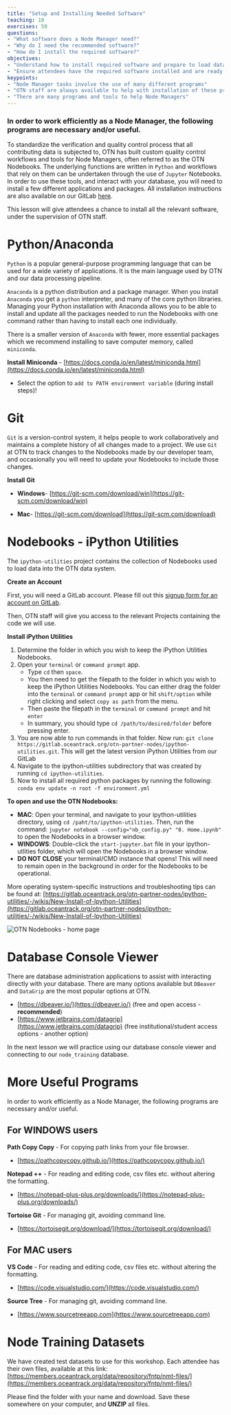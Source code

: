 ```yaml
---
title: "Setup and Installing Needed Software"
teaching: 10
exercises: 50
questions:
- "What software does a Node Manager need?"
- "Why do I need the recommended software?"
- "How do I install the required software?"
objectives:
- "Understand how to install required software and prepare to load data"
- "Ensure attendees have the required software installed and are ready to use it"
keypoints:
- "Node Manager tasks involve the use of many different programs"
- "OTN staff are always available to help with installation of these programs or any issues"
- "There are many programs and tools to help Node Managers"
---
```


### In order to work efficiently as a Node Manager, the following programs are necessary and/or useful.

To standardize the verification and quality control process that all contributing data is subjected to, OTN has built custom quality control workflows and tools for Node Managers, often referred to as the OTN Nodebooks. The underlying functions are written in `Python` and workflows that rely on them can be undertaken through the use of `Jupyter` Notebooks. In order to use these tools, and interact with your database, you will need to install a few different applications and packages. All installation instructions are also available on our GitLab [here](https://gitlab.oceantrack.org/otn-partner-nodes/ipython-utilities/-/wikis/home). 

This lesson will give attendees a chance to install all the relevant software, under the supervision of OTN staff.

# Python/Anaconda

`Python` is a popular general-purpose programming language that can be used for a wide variety of applications. It is the main language used by OTN and our data processing pipeline.

`Anaconda` is a python distribution and a package manager. When you install `Anaconda` you get a `python` interpreter, and many of the core python libraries. Managing your Python installation with Anaconda allows you to be able to install and update all the packages needed to run the Nodebooks with one command rather than having to install each one individually. 

There is a smaller version of `Anaconda` with fewer, more essential packages which we recommend installing to save computer memory, called `miniconda`.

 **Install Miniconda** - [https://docs.conda.io/en/latest/miniconda.html](https://docs.conda.io/en/latest/miniconda.html)
  - Select the option to `add to PATH environment variable` (during install steps)!


# Git

`Git` is a version-control system, it helps people to work collaboratively and maintains a complete history of all changes made to a project. We use `Git` at OTN to track changes to the Nodebooks made by our developer team, and occasionally you will need to update your Nodebooks to include those changes.

**Install Git** 

- **Windows**- [https://git-scm.com/download/win](https://git-scm.com/download/win)

- **Mac**- [https://git-scm.com/download](https://git-scm.com/download)


# Nodebooks - iPython Utilities 
The `ipython-utilities` project contains the collection of Nodebooks used to load data into the OTN data system.

**Create an Account**

First, you will need a GitLab account. Please fill out this [signup form for an account on GitLab](https://gitlab.oceantrack.org/users/sign_up).

Then, OTN staff will give you access to the relevant Projects containing the code we will use.

**Install iPython Utilities** 

1. Determine the folder in which you wish to keep the iPython Utilities Nodebooks.
1. Open your `terminal` or `command prompt` app. 
   * Type `cd` then `space`. 
   * You then need to get the filepath to the folder in which you wish to keep the iPython Utilities Nodebooks. You can either drag the folder into the `terminal` or `command prompt` app or hit `shift/option` while right clicking and select `copy as path` from the menu.
   * Then paste the filepath in the `terminal` or `command prompt` and hit `enter`
   * In summary, you should type `cd /path/to/desired/folder` before pressing enter.
1. You are now able to run commands in that folder. Now run: `git clone https://gitlab.oceantrack.org/otn-partner-nodes/ipython-utilities.git`. This will get the latest version iPython Utilities from our GitLab
1. Navigate to the ipython-utilities subdirectory that was created by running `cd ipython-utilities`.
1. Now to install all required python packages by running the following: `conda env update -n root -f environment.yml`

**To open and use the OTN Nodebooks:**
- **MAC**: Open your terminal, and navigate to your ipython-utilities directory, using `cd /paht/to/ipython-utilities`. Then, run the command: `jupyter notebook --config="nb_config.py" "0. Home.ipynb"` to open the Nodebooks in a browser window.
- **WINDOWS**: Double-click the `start-jupyter.bat` file in your ipython-utlities folder, which will open the Nodebooks in a browser window.
- **DO NOT CLOSE** your terminal/CMD instance that opens! This will need to remain open in the background in order for the Nodebooks to be operational.

More operating system-specific instructions and troubleshooting tips can be found at: [https://gitlab.oceantrack.org/otn-partner-nodes/ipython-utilities/-/wikis/New-Install-of-Ipython-Utilities](https://gitlab.oceantrack.org/otn-partner-nodes/ipython-utilities/-/wikis/New-Install-of-Ipython-Utilities)

![OTN Nodebooks - home page](../fig/home_page.JPG)

# Database Console Viewer

There are database administration applications to assist with interacting directly with your database. There are many options available but `DBeaver` and `DataGrip` are the most popular options at OTN. 

* [https://dbeaver.io/](https://dbeaver.io/) (free and open access - **recommended**)
* [https://www.jetbrains.com/datagrip](https://www.jetbrains.com/datagrip) (free institutional/student access options - another option)

In the next lesson we will practice using our database console viewer and connecting to our `node_training` database.

# More Useful Programs

In order to work efficiently as a Node Manager, the following programs are necessary and/or useful.

## For WINDOWS users

**Path Copy Copy** - For copying path links from your file browser.
* [https://pathcopycopy.github.io/](https://pathcopycopy.github.io/)

**Notepad ++** - For reading and editing code, csv files etc. without altering the formatting.
* [https://notepad-plus-plus.org/downloads/](https://notepad-plus-plus.org/downloads/)

**Tortoise Git** - For managing git, avoiding command line.
* [https://tortoisegit.org/download/](https://tortoisegit.org/download/)

## For MAC users

**VS Code** - For reading and editing code, csv files etc. without altering the formatting.
* [https://code.visualstudio.com/](https://code.visualstudio.com/)

**Source Tree** - For managing git, avoiding command line.
* [https://www.sourcetreeapp.com](https://www.sourcetreeapp.com)

# Node Training Datasets

We have created test datasets to use for this workshop. Each attendee has their own files, available at this link: [https://members.oceantrack.org/data/repository/fntp/nmt-files/](https://members.oceantrack.org/data/repository/fntp/nmt-files/)


Please find the folder with your name and download. Save these somewhere on your computer, and **UNZIP** all files.

